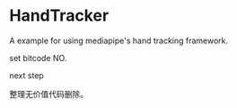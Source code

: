 # HandTracker

A example for using mediapipe's hand tracking framework.

set bitcode NO. 

next step

整理无价值代码删除。


